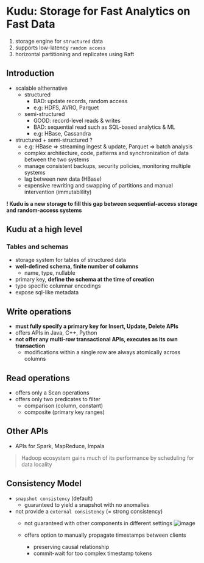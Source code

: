 # Kudu: Storage for Fast Analytics on Fast Data

1. storage engine for `structured` data
2. supports low-latency `random access`
3. horizontal partitioning and replicates using Raft 


## Introduction
- scalable althernative
  - structured
    - BAD: update records, random access 
    - e.g: HDFS, AVRO, Parquet
  - semi-structured
    - GOOD: record-level reads & writes 
    - BAD: sequential read such as SQL-based analytics & ML 
    - e.g: HBase, Cassandra
 - structured + semi-structured ? 
   - e.g: HBase => streaming ingest & update, Parquet => batch analysis
   - complex architecture, code, patterns and synchronization of data between the two systems
   - manage consistent backups, security policies, monitoring multiple systems
   - lag between new data (HBase)
   - expensive rewriting and swapping of partitions and manual intervention (immutablility)

**! Kudu is a new storage to fill this gap between sequential-access storage and random-access systems**

## Kudu at a high level
### Tables and schemas
- storage system for tables of structured data
- **well-defined schema, finite number of columns**
  - name, type, nullable
- primary key, **define the schema at the time of creation**
- type specific columnar encodings
- expose sql-like metadata

## Write operations
- **must fully specify a primary key for Insert, Update, Delete APIs**
- offers APIs in Java, C++, Python
- **not offer any multi-row transactional APIs, executes as its own transaction**
  - modifications within a single row are always atomically across columns

## Read operations
- offers only a Scan operations 
- offers only two predicates to filter
  - comparison (column, constant)
  - composite (primary key ranges)

## Other APIs
- APIs for Spark, MapReduce, Impala
> Hadoop ecosystem gains much of its performance by scheduling for data locality

## Consistency Model
- `snapshot consistency` (default)
  - guaranteed to yield a snapshot with no anomalies 
- not provide a `external consistency` (= strong consistency)
  - not guaranteed with other components in different settings
  ![image](https://user-images.githubusercontent.com/13671946/80487995-a8e78180-8998-11ea-862a-e1fb7b867df9.png)

  - offers option to manually propagate timestamps between clients
    - preserving causal relationship
    - commit-wait for too complex timestamp tokens
